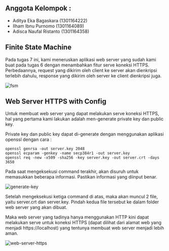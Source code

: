 ## Anggota Kelompok :
- Aditya Eka Bagaskara (1301164222)
- Ilham Ibnu Purnomo (1301164089)
- Adisca Naufal Ristanto (1301164358)


## Finite State Machine

Pada tugas 7 ini, kami meneruskan aplikasi web server yang sudah kami buat pada tugas 6 dengan menambahkan fitur serve koneksi HTTPS. Perbedaannya, request yang dikirim oleh client ke server akan dienkripsi terlebih dahulu, response yang dikirim oleh server ke client dienkripsi juga.

![fsm](https://raw.githubusercontent.com/adityaeka26/network-programming-7/master/fsm.png)


## Web Server HTTPS with Config


Untuk membuat web server yang dapat melakukan serve koneksi HTTPS, hal yang pertama kami lakukan adalah men-generate private key dan public key. 

Private key dan public key dapat di-generate dengan menggunakan aplikasi openssl dengan cara :

````
openssl genrsa -out server.key 2048
openssl ecparam -genkey -name secp384r1 -out server.key
openssl req -new -x509 -sha256 -key server.key -out server.crt -days 3650
````

Pada saat mengeksekusi command terakhir, akan disuruh untuk memasukkan beberapa informasi. Pastikan informasi yang diinput benar.

![generate-key](https://raw.githubusercontent.com/adityaeka26/network-programming-7/master/screenshots/generate-key.png)

Setelah mengeksekusi ketiga command di atas, maka akan muncul 2 file, yaitu server.crt dan server.key. Pindah kedua file tersebut ke dalam folder web server yang akan dibuat.

Maka web server yang tadinya hanya menggunakan HTTP kini dapat melakukan serve untuk koneksi HTTPS (dapat dilihat dari alamat web yang menjadi https://localhost) yang tentunya membuat web server menjadi lebih aman.

![web-server-https](https://raw.githubusercontent.com/adityaeka26/network-programming-7/master/screenshots/web-server-ssl.png)

